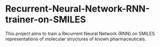 # Recurrent-Neural-Network-RNN-trainer-on-SMILES
This project aims to train a Recurrent Neural Network (RNN)  on SMILES representations of molecular structures of known pharmaceuticals.
